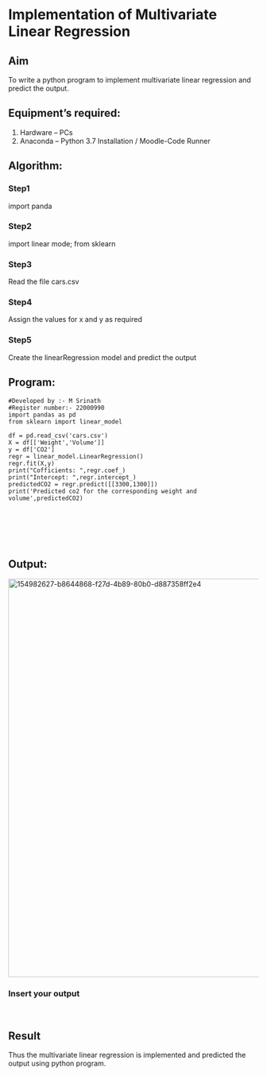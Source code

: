 # Implementation of Multivariate Linear Regression
## Aim
To write a python program to implement multivariate linear regression and predict the output.
## Equipment’s required:
1.	Hardware – PCs
2.	Anaconda – Python 3.7 Installation / Moodle-Code Runner
## Algorithm:
### Step1
import panda

### Step2
import linear mode; from sklearn

### Step3
Read the file cars.csv

### Step4
Assign the values for x and y as required

### Step5
Create the linearRegression model and predict the output

## Program:
```
#Developed by :- M Srinath
#Register number:- 22000990
import pandas as pd
from sklearn import linear_model

df = pd.read_csv('cars.csv')
X = df[['Weight','Volume']]
y = df['CO2']
regr = linear_model.LinearRegression()
regr.fit(X,y)
print("Cofficients: ",regr.coef_)
print("Intercept: ",regr.intercept_)
predictedCO2 = regr.predict([[3300,1300]])
print('Predicted co2 for the corresponding weight and volume',predictedCO2)







```
## Output:
<img width="802" alt="154982627-b8644868-f27d-4b89-80b0-d887358ff2e4" src="https://user-images.githubusercontent.com/118678482/214790219-41cd16ac-d8d0-4422-a865-5c1c5110d70c.png">


### Insert your output

<br>

## Result
Thus the multivariate linear regression is implemented and predicted the output using python program.
